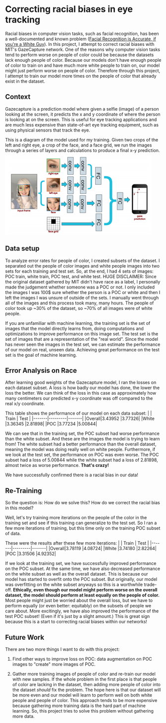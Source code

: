 # Correcting racial biases in eye tracking
Racial biases in computer vision tasks, such as facial recognition, has been a well-documented and known problem ([Facial Recognition is Accurate, if you're a White Guy](https://www.nytimes.com/2018/02/09/technology/facial-recognition-race-artificial-intelligence.html)). In this project, I attempt to correct racial biases with MIT's GazeCapture network. One of the reasons why computer vision tasks tend to perform worse on people of color could be because the datasets lack enough people of color. Because our models don't have enough people of color to train on and have much more white people to train on, our model might just perform worse on people of color. Therefore through this project, I attempt to train our model more times on the people of color that already exist in the dataset.

## Context
Gazecapture is a prediction model where given a selfie (image) of a person looking at the screen, it predicts the x and y coordinate of where the person is looking at on the screen. This is useful for eye tracking applications and are much less expensive than state-of-art eye tracking equipment, such as using physical sensors that track the eye.

This is a diagram of the model used for my training. Given two crops of the left and right eye, a crop of the face, and a face grid, we run the images through a series of layers and calculations to produce a final x-y prediction.
![gazecapture model](./res/gazecapture-model.png)


## Data setup
To analyze error rates for people of color, I created subsets of the dataset. I separated out the people of color images and white people images into two sets for each training and test set. So, at the end, I had 4 sets of images: POC train, white train, POC test, and white test. HUGE DISCLAIMER: Since the original dataset gathered by MIT didn't have race as a label, I personally made the judgement whether someone was a POC or not. I only included the images I was 100$ sure whether the person is a POC or white and then I left the images I was unsure of outside of the sets. I manually went through all of the images and this process took many, many hours. The people of color took up ~30% of the dataset, so ~70% of all images were of white people.

If you are unfamiliar with machine learning, the training set is the set of images that the model directly learns from, doing computations and optimizations to improve performance on this image set. The test set is the set of images that are a representation of the "real world". Since the model has never seen the images in the test set, we can estimate the performance of our model on real, unseen data. Achieving great performance on the test set is the goal of machine learning.


## Error Analysis on Race
After learning good weights of the Gazecapture model, I ran the losses on each dataset subset. A loss is how badly our model has done, the lower the loss the better. We can think of the loss in this case as approximately how many centimeters our predicted x-y coordinate was off compared to the real x/y coordinate.

This table shows the performance of our model on each data subset:
|       | Train   | Test  |
|-------|---------|-------|
|Overall|3.43952  |3.77326|
|White  |3.36345  |2.81898|
|POC    |3.77234  |5.00844|

We can see that in the training set, the POC subset had worse performance than the white subset. And these are the images the model is trying to learn from! The white subset had a better performance than the overall dataset, meaning the model was doing really well on white people. Furthermore, if we look at the test set, the performance on POC was even worse. The POC subset had a loss of 5.00844 while the white subset had a loss of 2.81898, almost twice as worse performance. **That's crazy!**

We have successfully confirmed there is a racial bias in our data!


## Re-Training
So the question is: How do we solve this? How do we correct the racial bias in this model?

Well, let's try training more iterations on the people of the color in the training set and see if this training can generalize to the test set. So I ran a few more iterations of training, but this time only on the training POC subset of data.

These were the results after these few more iterations:
|       | Train   | Test  |
|-------|---------|-------|
|Overall|3.78119  |4.08724|
|White  |3.74180  |2.82264|
|POC    |3.31506  |4.92352|

If we look at the training set, we have successfully improved performance on the POC subset. At the same time, we have also decreased performance on the white subset as well as the overall dataset. This is because our model has started to overfit onto the POC subset. But originally, our model was overfitting on the white subset anyways so this is a worthwhile trade-off. **Ethically, even though our model might perform worse on the overall dataset, the model should perform at least equally on the people of color.** Most people might just be worried about the overall loss, but we have to perform equally (or even better: equitably) on the subsets of people we care about. More excitingly, we have also improved the performance of the test POC subset! (Even if it's just by a slight amount.) This is great sign because this is a start to correcting racial biases within our networks!

## Future Work
There are two more things I want to do with this project:
1. Find other ways to improve loss on POC: data augmentation on POC images to "create" more images of POC.

2. Gather more training images of people of color and re-train our model with new samples. If the whole problem in the first place is that people of color are lacking in the dataset, then adding more people of color into the dataset *should* fix the problem. The hope here is that our dataset will be more even and our model will learn to perform well on both white people and people of color. This approach tends to be more expensive because gathering more training data is the hard part of machine learning. So, this project tries to solve this problem without gathering more data.
